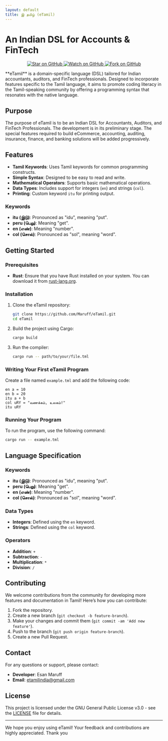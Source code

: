 ```yaml
---
layout: default
title: இ தமிழ் (eTamil)
---
```


# An Indian DSL for Accounts & FinTech

<p align="center">
  <a href="https://github.com/Maruff/eTamil/stargazers">
    <img src="https://img.shields.io/github/stars/Maruff/eTamil.svg?style=social&label=Star" alt="Star on GitHub">
  </a>
  <a href="https://github.com/Maruff/eTamil/watchers">
    <img src="https://img.shields.io/github/watchers/Maruff/eTamil.svg?style=social&label=Watch" alt="Watch on GitHub">
  </a>
  <a href="https://github.com/Maruff/eTamil/network/members">
    <img src="https://img.shields.io/github/forks/Maruff/eTamil.svg?style=social&label=Fork" alt="Fork on GitHub">
  </a>
</p>
**eTamil** is a domain-specific language (DSL) tailored for Indian accountants, auditors, and FinTech professionals. Designed to incorporate features specific to the Tamil language, it aims to promote coding literacy in the Tamil-speaking community by offering a programming syntax that resonates with the native language.

## Purpose

The purpose of eTamil is to be an Indian DSL for Accountants, Auditors, and FinTech Professionals. The development is in its preliminary stage. The special features required to build eCommerce, accounting, auditing, insurance, finance, and banking solutions will be added progressively.

## Features

- **Tamil Keywords**: Uses Tamil keywords for common programming constructs.
- **Simple Syntax**: Designed to be easy to read and write.
- **Mathematical Operators**: Supports basic mathematical operations.
- **Data Types**: Includes support for integers (`en`) and strings (`col`).
- **Printing**: Custom keyword `itu` for printing output.

### Keywords

- **itu (இடு)**: Pronounced as "idu", meaning "put".
- **peru (பெறு)**: Meaning "get".
- **en (எண்)**: Meaning "number".
- **col (சொல்)**: Pronounced as "sol", meaning "word".

## Getting Started

### Prerequisites

- **Rust**: Ensure that you have Rust installed on your system. You can download it from [rust-lang.org](https://www.rust-lang.org/).

### Installation

1. Clone the eTamil repository:
    ```sh
    git clone https://github.com/Maruff/eTamil.git
    cd eTamil
    ```

2. Build the project using Cargo:
    ```sh
    cargo build
    ```

3. Run the compiler:
    ```sh
    cargo run -- path/to/your/file.tml
    ```

### Writing Your First eTamil Program

Create a file named `example.tml` and add the following code:

```tml
en a = 10
en b = 20
itu a + b
col uRY = "வணக்கம், உலகம்!"
itu uRY
```

### Running Your Program

To run the program, use the following command:
```sh
cargo run -- example.tml
```

## Language Specification

### Keywords

- **itu (இடு)**: Pronounced as "idu", meaning "put".
- **peru (பெறு)**: Meaning "get".
- **en (எண்)**: Meaning "number".
- **col (சொல்)**: Pronounced as "sol", meaning "word".

### Data Types

- **Integers**: Defined using the `en` keyword.
- **Strings**: Defined using the `col` keyword.

### Operators

- **Addition**: `+`
- **Subtraction**: `-`
- **Multiplication**: `*`
- **Division**: `/`

## Contributing

We welcome contributions from the community for developing more features and documentation in Tamil! Here’s how you can contribute:

1. Fork the repository.
2. Create a new branch (`git checkout -b feature-branch`).
3. Make your changes and commit them (`git commit -am 'Add new feature'`).
4. Push to the branch (`git push origin feature-branch`).
5. Create a new Pull Request.

## Contact

For any questions or support, please contact:

- **Developer**: Esan Maruff
- **Email**: etamilindia@gmail.com

## License

This project is licensed under the GNU General Public License v3.0 - see the [LICENSE](LICENSE) file for details.

---

We hope you enjoy using eTamil! Your feedback and contributions are highly appreciated.
Thank you
